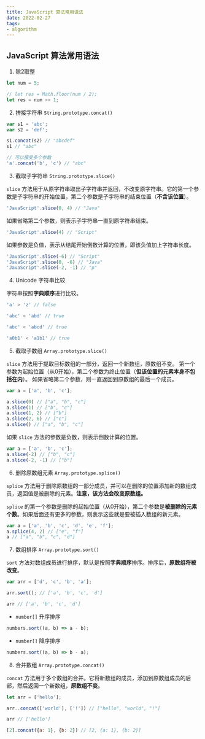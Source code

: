 ```yaml
---
title: JavaScript 算法常用语法
date: 2022-02-27
tags:
- algorithm
---
```


## JavaScript 算法常用语法

1. 除2取整

```js
let num = 5;

// let res = Math.floor(num / 2);
let res = num >> 1;
```

2. 拼接字符串 `String.prototype.concat()`

```js
var s1 = 'abc';
var s2 = 'def';

s1.concat(s2) // "abcdef"
s1 // "abc"

// 可以接受多个参数
'a'.concat('b', 'c') // "abc"
```

3. 截取子字符串 `String.prototype.slice()`

`slice` 方法用于从原字符串取出子字符串并返回，不改变原字符串。它的第一个参数是子字符串的开始位置，第二个参数是子字符串的结束位置（**不含该位置**）。

```js
'JavaScript'.slice(0, 4) // "Java"
```

如果省略第二个参数，则表示子字符串一直到原字符串结束。

```js
'JavaScript'.slice(4) // "Script"
```

如果参数是负值，表示从结尾开始倒数计算的位置，即该负值加上字符串长度。

```js
'JavaScript'.slice(-6) // "Script"
'JavaScript'.slice(0, -6) // "Java"
'JavaScript'.slice(-2, -1) // "p"
```

4. Unicode 字符串比较

字符串按照**字典顺序**进行比较。

```js
'a' > 'z' // false

'abc' < 'abd' // true

'abc' < 'abcd' // true

'a0b1' < 'a1b1' // true
```

5. 截取子数组 `Array.prototype.slice()`

`slice` 方法用于提取目标数组的一部分，返回一个新数组，原数组不变。
第一个参数为起始位置（从0开始），第二个参数为终止位置（**但该位置的元素本身不包括在内**）。
如果省略第二个参数，则一直返回到原数组的最后一个成员。

```js
var a = ['a', 'b', 'c'];

a.slice(0) // ["a", "b", "c"]
a.slice(1) // ["b", "c"]
a.slice(1, 2) // ["b"]
a.slice(2, 6) // ["c"]
a.slice() // ["a", "b", "c"]
```

如果 `slice` 方法的参数是负数，则表示倒数计算的位置。

```js
var a = ['a', 'b', 'c'];
a.slice(-2) // ["b", "c"]
a.slice(-2, -1) // ["b"]
```

6. 删除原数组元素 `Array.prototype.splice()`

`splice` 方法用于删除原数组的一部分成员，并可以在删除的位置添加新的数组成员，返回值是被删除的元素。**注意，该方法会改变原数组。**

`splice` 的第一个参数是删除的起始位置（从0开始），第二个参数是**被删除的元素个数**。如果后面还有更多的参数，则表示这些就是要被插入数组的新元素。

```js
var a = ['a', 'b', 'c', 'd', 'e', 'f'];
a.splice(4, 2) // ["e", "f"]
a // ["a", "b", "c", "d"]
```

7. 数组排序 `Array.prototype.sort()`

`sort` 方法对数组成员进行排序，默认是按照**字典顺序**排序。排序后，**原数组将被改变**。

```js
var arr = ['d', 'c', 'b', 'a'];

arr.sort(); // ['a', 'b', 'c', 'd']

arr // ['a', 'b', 'c', 'd']
```

- `number[]` 升序排序

```js
numbers.sort((a, b) => a - b);
```

- `number[]` 降序排序

```js
numbers.sort((a, b) => b - a);
```

8. 合并数组 `Array.prototype.concat()`

`concat` 方法用于多个数组的合并。它将新数组的成员，添加到原数组成员的后部，然后返回一个新数组，**原数组不变**。

```js
let arr = ['hello'];

arr..concat(['world'], ['!']) // ["hello", "world", "!"]

arr // ['hello']

[2].concat({a: 1}, {b: 2}) // [2, {a: 1}, {b: 2}]
```
